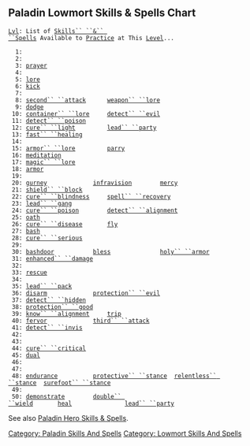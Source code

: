 ## Paladin Lowmort Skills & Spells Chart

[`Lvl`](Level "wikilink")`: List of `[`Skills`` ``&`` ``Spells`](:Category:_Skills_And_Spells "wikilink")` Available to `[`Practice`](Practice "wikilink")` at This `[`Level`](Level "wikilink")`...`  
`     `  
`  1: `  
`  2: `  
`  3: `[`prayer`](Prayer "wikilink")  
`  4: `  
`  5: `[`lore`](Lore "wikilink")  
`  6: `[`kick`](Kick "wikilink")  
`  7: `  
`  8: `[`second`` ``attack`](Second_Attack "wikilink")`      `[`weapon`` ``lore`](Weapon_Lore "wikilink")  
`  9: `[`dodge`](Dodge "wikilink")  
` 10: `[`container`` ``lore`](Container_Lore "wikilink")`     `[`detect`` ``evil`](Detect_Evil "wikilink")  
` 11: `[`detect`` ``poison`](Detect_Poison "wikilink")  
` 12: `[`cure`` ``light`](Cure_Light "wikilink")`         `[`lead`` ``party`](Lead_Party "wikilink")  
` 13: `[`fast`` ``healing`](Fast_Healing "wikilink")  
` 14: `  
` 15: `[`armor`` ``lore`](Armor_Lore "wikilink")`         `[`parry`](Parry "wikilink")  
` 16: `[`meditation`](Meditation "wikilink")  
` 17: `[`magic`` ``lore`](Magic_Lore "wikilink")  
` 18: `[`armor`](Armor_(spell) "wikilink")  
` 19: `  
` 20: `[`gurney`](Gurney "wikilink")`             `[`infravision`](Infravision "wikilink")`        `[`mercy`](Mercy "wikilink")  
` 21: `[`shield`` ``block`](Shield_Block "wikilink")  
` 22: `[`cure`` ``blindness`](Cure_Blindness "wikilink")`     `[`spell`` ``recovery`](Spell_Recovery "wikilink")  
` 23: `[`lead`` ``gang`](Lead_Gang "wikilink")  
` 24: `[`cure`` ``poison`](Cure_Poison "wikilink")`        `[`detect`` ``alignment`](Detect_Alignment "wikilink")  
` 25: `[`oath`](Oath "wikilink")  
` 26: `[`cure`` ``disease`](Cure_Disease "wikilink")`       `[`fly`](Fly "wikilink")  
` 27: `[`bash`](Bash "wikilink")  
` 28: `[`cure`` ``serious`](Cure_Serious "wikilink")  
` 29: `  
` 30: `[`bashdoor`](Bashdoor "wikilink")`           `[`bless`](Bless "wikilink")`              `[`holy`` ``armor`](Holy_Armor "wikilink")  
` 31: `[`enhanced`` ``damage`](Enhanced_Damage "wikilink")  
` 32: `  
` 33: `[`rescue`](Rescue "wikilink")  
` 34: `  
` 35: `[`lead`` ``pack`](Lead_Pack "wikilink")  
` 36: `[`disarm`](Disarm "wikilink")`             `[`protection`` ``evil`](Protection_Evil "wikilink")  
` 37: `[`detect`` ``hidden`](Detect_Hidden "wikilink")  
` 38: `[`protection`` ``good`](Protection_Good "wikilink")  
` 39: `[`know`` ``alignment`](Know_Alignment "wikilink")`     `[`trip`](Trip "wikilink")  
` 40: `[`fervor`](Fervor "wikilink")`             `[`third`` ``attack`](Third_Attack "wikilink")  
` 41: `[`detect`` ``invis`](Detect_Invis "wikilink")  
` 42: `  
` 43: `  
` 44: `[`cure`` ``critical`](Cure_Critical "wikilink")  
` 45: `[`dual`](Dual "wikilink")  
` 46: `  
` 47: `  
` 48: `[`endurance`](Endurance "wikilink")`          `[`protective`` ``stance`](Protective_Stance "wikilink")`  `[`relentless`` ``stance`](Relentless_Stance "wikilink")`  `[`surefoot`` ``stance`](Surefoot_Stance "wikilink")  
` 49: `  
` 50: `[`demonstrate`](Demonstrate "wikilink")`        `[`double`` ``wield`](Double_Wield "wikilink")`       `[`heal`](Heal_(spell) "wikilink")`               `[`lead`` ``party`](Lead_Party "wikilink")

See also [Paladin Hero Skills &
Spells](:Category:_Paladin_Hero_Skills_And_Spells "wikilink").

[Category: Paladin Skills And
Spells](Category:_Paladin_Skills_And_Spells "wikilink") [Category:
Lowmort Skills And
Spells](Category:_Lowmort_Skills_And_Spells "wikilink")
